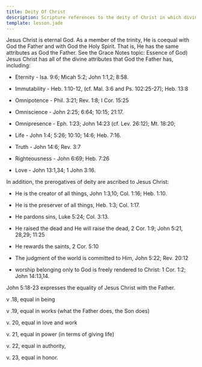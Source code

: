 ```yaml
---
title: Deity Of Christ
description: Scripture references to the deity of Christ in which divine essence is attributed to Christ. [JUL 2013]
template: lesson.jade
---
```


Jesus Christ is eternal God. As a member of the trinity, He is coequal with God the Father and with God the Holy Spirit. That is, He has the same attributes as God the Father. See the Grace Notes topic: Essence of God) Jesus Christ has all of the divine attributes that God the Father has, including:

*   Eternity - Isa. 9:6; Micah 5:2; John 1:1,2; 8:58.

*   Immutability - Heb. 1:10-12, (cf. Mal. 3:6 and Ps. 102:25-27); Heb.     13:8

* Omnipotence - Phil. 3:21; Rev. 1:8; I Cor. 15:25

* Omniscience - John 2:25; 6:64; 10:15; 21:17.

* Omnipresence - Eph. 1:23; John 14:23 (cf. Lev. 26:12); Mt. 18:20;

* Life - John 1:4; 5:26; 10:10; 14:6; Heb. 7:16.

* Truth - John 14:6; Rev. 3:7

* Righteousness - John 6:69; Heb. 7:26

* Love - John 13:1,34; 1 John 3:16.

In addition, the prerogatives of deity are ascribed to Jesus Christ:

* He is the creator of all things, John 1:3,10; Col. 1:16; Heb. 1:10.

* He is the preserver of all things, Heb. 1:3; Col. 1:17.

* He pardons sins, Luke 5:24; Col. 3:13.

* He raised the dead and He will raise the dead, 2 Cor. 1:9; John 5:21, 28,29; 11:25

* He rewards the saints, 2 Cor. 5:10

* The judgment of the world is committed to Him, John 5:22; Rev. 20:12

* worship belonging only to God is freely rendered to Christ: 1 Cor. 1:2; John 14:13,14.

John 5:18-23 expresses the equality of Jesus Christ with the Father.

v .18, equal in being

v .19, equal in works (what the Father does, the Son does)

v. 20, equal in love and work

v. 21, equal in power (in terms of giving life)

v. 22, equal in authority,

v. 23, equal in honor.

